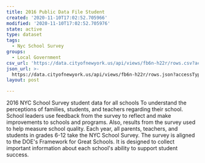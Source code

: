 ```yaml
---
title: 2016 Public Data File Student
created: '2020-11-10T17:02:52.705966'
modified: '2020-11-10T17:02:52.705976'
state: active
type: dataset
tags:
  - Nyc School Survey
groups:
  - Local Government
csv_url: 'https://data.cityofnewyork.us/api/views/fb6n-h22r/rows.csv?accessType=DOWNLOAD'
json_url: >-
  https://data.cityofnewyork.us/api/views/fb6n-h22r/rows.json?accessType=DOWNLOAD
layout: post

---
```

2016 NYC School Survey student data for all schools
To understand the perceptions of families, students, and teachers regarding their school.  School leaders use feedback from the survey to reflect and make improvements to schools and programs. Also, results from the survey used to help measure school quality. 
Each year, all parents, teachers, and students in grades 6-12 take the NYC School Survey. The survey is aligned to the DOE's Framework for Great Schools. It is designed to collect important information about each school's ability to support student success.
